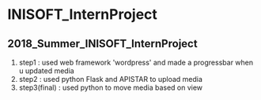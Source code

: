 # INISOFT_InternProject

2018_Summer_INISOFT_InternProject 
--------------------------------

1. step1 : used web framework 'wordpress' and made a progressbar when u updated media 
2. step2 : used python Flask and APISTAR to upload media 
3. step3(final) : used python to move media based on view 
